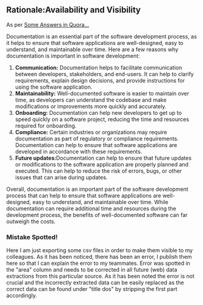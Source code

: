 
<H2>Rationale:Availability and Visibility</H2>

As per <a href="https://www.quora.com/What-is-the-importance-of-documentation-in-software-development">Some Answers in Quora...</a>

Documentation is an essential part of the software development process, as it helps to ensure that software applications are well-designed, easy to understand, and maintainable over time. 
Here are a few reasons why documentation is important in software development:

<ol>
<li><b>Communication:</b> Documentation helps to facilitate communication between developers, stakeholders, and end-users. It can help to clarify requirements, explain design decisions, and provide instructions 
  for using the software application.</li>
<li><b>Maintainability:</b> Well-documented software is easier to maintain over time, as developers 
  can understand the codebase and make modifications or improvements more quickly and accurately.</li>

<li><b>Onboarding:</b> Documentation can help new developers to get up to speed quickly on a software project, reducing the time and resources required for onboarding.</li>
<li><b>Compliance:</b> Certain industries or organizations may require documentation as part of regulatory or compliance requirements. 
  Documentation can help to ensure that software applications are developed in accordance with these requirements.</li>
<li><b>Future updates:</b>Documentation can help to ensure that future updates or modifications to the software application are properly planned and executed. This can help to reduce the risk of errors, bugs, or other issues that can arise during updates.
</li>
</ol>

Overall, documentation is an important part of the software development process that can help to ensure that software applications are well-designed, easy to understand, and maintainable over time. While documentation can require additional time and resources during the development process, the benefits of well-documented software can far outweigh the costs.

<h3>Mistake Spotted!</h3>
<p>Here I am just exporting some csv files in order to make them visible to my colleagues.
As it has been noticed, there has been an error, I publish them here so that I can explain the error to my teammates.
Error was spotted in the "area" column and needs to be corrected in all future (web) data extractions from this particular source.
As it has been noted the error is not crucial and the incorrectly extracted data can be easily replaced as the correct data can be found under "title dos" by stripping the first part accordingly.
</p>


  




  

